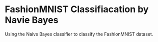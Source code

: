 # FashionMNIST Classifiacation by Navie Bayes
Using the Naive Bayes classifier to classify the FashionMNIST dataset.
